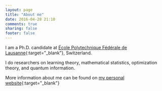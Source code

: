 ```yaml
---
layout: page
title: "About me"
date: 2016-04-28 21:10
comments: true
sharing: false
footer: false
---
```


I am a Ph.D. candidate at [École Polytechnique Fédérale de Lausanne](http://www.epfl.ch/){:target="_blank"}, Switzerland. 

I do researchers on learning theory, mathematical statistics, optimization theory, and quantum information.

More information about me can be found on [my personal website](https://sites.google.com/site/yenhuanli/){:target="_blank"}
